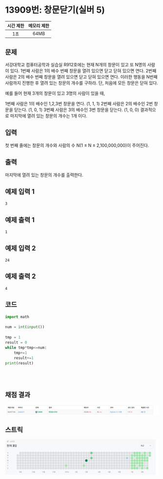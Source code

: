 # 13909번: 창문닫기(실버 5)
| 시간 제한 | 메모리 제한 |
|:-----:|:------:|
|  1초   | 64MB  |

## 문제
서강대학교 컴퓨터공학과 실습실 R912호에는 현재 N개의 창문이 있고 또 N명의 사람이 있다. 1번째 사람은 1의 배수 번째 창문을 열려 있으면 닫고 닫혀 있으면 연다.  2번째 사람은 2의 배수 번째 창문을 열려 있으면 닫고 닫혀 있으면 연다. 이러한 행동을 N번째 사람까지 진행한 후 열려 있는 창문의 개수를 구하라. 단, 처음에 모든 창문은 닫혀 있다.

예를 들어 현재 3개의 창문이 있고 3명의 사람이 있을 때,

1번째 사람은 1의 배수인 1,2,3번 창문을 연다. (1, 1, 1)
2번째 사람은 2의 배수인 2번 창문을 닫는다. (1, 0, 1)
3번째 사람은 3의 배수인 3번 창문을 닫는다. (1, 0, 0)
결과적으로 마지막에 열려 있는 창문의 개수는 1개 이다.

## 입력
첫 번째 줄에는 창문의 개수와 사람의 수 N(1 ≤ N ≤ 2,100,000,000)이 주어진다.

## 출력
마지막에 열려 있는 창문의 개수를 출력한다.

## 예제 입력 1
```text
3
```
## 예제 출력 1
```text
1
```

## 예제 입력 2
```text
24
```
## 예제 출력 2
```text
4
```


## 코드
```python
import math

num = int(input())

tmp = 1
result = 0
while tmp*tmp<=num:
    tmp+=1
    result+=1
print(result)


        
```

## 채점 결과
![image](result.png)

## 스트릭
![image](streak.png)